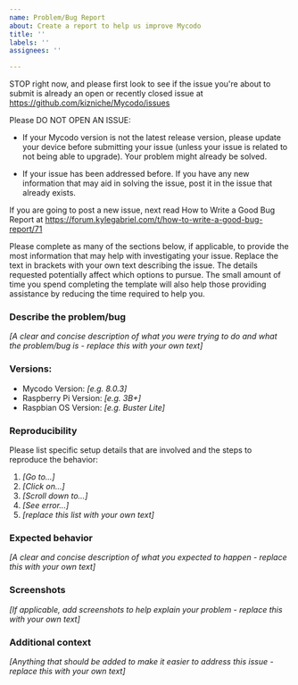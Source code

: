 ```yaml
---
name: Problem/Bug Report
about: Create a report to help us improve Mycodo
title: ''
labels: ''
assignees: ''

---
```

STOP right now, and please first look to see if the issue you're about to submit is already an open or recently closed issue at https://github.com/kizniche/Mycodo/issues

Please DO NOT OPEN AN ISSUE:

 - If your Mycodo version is not the latest release version, please update your device before submitting your issue (unless your issue is related to not being able to upgrade). Your problem might already be solved.

 - If your issue has been addressed before. If you have any new information that may aid in solving the issue, post it in the issue that already exists.

If you are going to post a new issue, next read How to Write a Good Bug Report at https://forum.kylegabriel.com/t/how-to-write-a-good-bug-report/71

Please complete as many of the sections below, if applicable, to provide the most information that may help with investigating your issue. Replace the text in brackets with your own text describing the issue. The details requested potentially affect which options to pursue. The small amount of time you spend completing the template will also help those providing assistance by reducing the time required to help you.

### Describe the problem/bug

*[A clear and concise description of what you were trying to do and what the problem/bug is - replace this with your own text]*

### Versions:

 - Mycodo Version: *[e.g. 8.0.3]*
 - Raspberry Pi Version: *[e.g. 3B+]*
 - Raspbian OS Version: *[e.g. Buster Lite]*

### Reproducibility

Please list specific setup details that are involved and the steps to reproduce the behavior:

1. *[Go to...]*
2. *[Click on...]*
3. *[Scroll down to...]*
4. *[See error...]*
5. *[replace this list with your own text]*

### Expected behavior

*[A clear and concise description of what you expected to happen - replace this with your own text]*

### Screenshots

*[If applicable, add screenshots to help explain your problem - replace this with your own text]*

### Additional context

*[Anything that should be added to make it easier to address this issue - replace this with your own text]*
